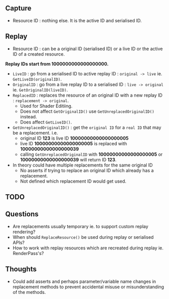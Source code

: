## Capture
* Resource ID : nothing else. It is the active ID and serialised ID.

## Replay
* Resource ID : can be a original ID (serialised ID) or a live ID or the active ID of a created resource.

**Replay IDs start from 1000000000000000000.**

* `LiveID` : go from a serialised ID to active replay ID : `original -> live` ie. `GetLiveID(originalID)`.
* `OriginalID` : go from a live replay ID to a serialised ID : `live -> original` ie. `GetOriginalID(liveID)`.
* `ReplacedID` : replaces the resource of an original ID with a new replay ID : `replacement -> original`.
  * Used for Shader Editiing.
  * Does not affect `GetOriginalID()` use `GetUnreplacedOriginalID()` instead.
  * Does affect `GetLiveID()`.
* `GetUnreplacedOriginalID()` : get the `original ID` for a `real ID` that may be a replacement.  i.e. 
  * original ID **123** is live ID **10000000000000000005**
  * live ID **10000000000000000005** is replaced with **10000000000000000039**
  * calling `GetUnreplacedOriginalID` with **10000000000000000005** or **10000000000000000039** will return ID **123**.
* In theory could have multiple replacements for the same original ID
  * No asserts if trying to replace an original ID which already has a replacement.
  * Not defined which replacement ID would get used.

## TODO

## Questions
* Are replacements usually temporary ie. to support custom replay rendering?
* When should `ReplaceResource()` be used during replay or serialised APIs?
* How to work with replay resources which are recreated during replay ie. RenderPass's?

## Thoughts
* Could add asserts and perhaps parameter/variable name changes in replacement methods to prevent accidental misuse or misunderstanding of the methods.